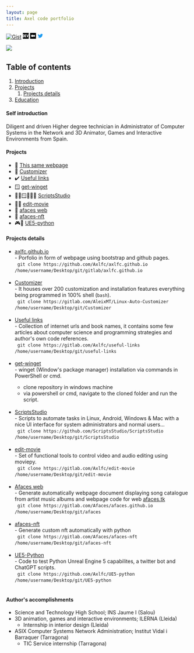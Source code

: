 ```yaml
---
layout: page
title: Axel code portfolio
---
```


[![Gist](https://img.shields.io/badge/gist.github-100000?style=for-the-badge&logo=github&logoColor=white)](https://gist.github.com/Axlfc) [![DEV.to](assets/images/icon/devto.png)](https://dev.to/axlfc) [![Medium](assets/images/icon/medium.png)](https://medium.com/@axelfernandezcurros) [![Twitter](assets/images/icon/twitter.png)](https://twitter.com/axelcurros)



<a href="https://hits.seeyoufarm.com"><img src="https://hits.seeyoufarm.com/api/count/incr/badge.svg?url=https%3A%2F%2Fafaces.tk&count_bg=%2379C83D&title_bg=%23555555&icon=postwoman.svg&icon_color=%23E7E7E7&title=hits&edge_flat=false"/></a>

## Table of contents
1. [Introduction](#introduction)
2. [Projects](#projects)
    1. [Projects details](#projectsdetails)
3. [Education](#education)

#### Self introduction <a name="introduction"></a>
Diligent and driven Higher degree technician in Administrator of Computer Systems in the Network and 3D Animator, Games and Interactive Environments from Spain.

#### Projects <a name="projects"></a>

-   🚧  [This same webpage](#GithubWebpage)
-   🚧  [Customizer](#Customizer)
-   ✔️  [Useful links](#UsefulLinks)
-   🪟  [get-winget](#GetWinget)
-   🐧🤖🪟🚧🎯🐍  [ScriptsStudio](#ScriptsStudio)
-   🐧🐍  [edit-movie](#EditMovie)
-   🎼  [afaces web](#Afaces)
-   🎼  [afaces-nft](#AfacesNft)
-   🎮🐍  [UE5-python](#UE5Python)




#### Projects details <a name="projectsdetails"></a>
<ul>
<li><a href="https://github.com/Axlfc/axlfc.github.io" target="_blank" name="GithubWebpage">axlfc.github.io</a></li>
- Porfolio in form of webpage using bootstrap and github pages.
  <br/>
  <code> git clone https://github.com/Axlfc/axlfc.github.io /home/username/Desktop/git/gitlab/axlfc.github.io </code>  
<br/><br/> 
<li><a href="https://github.com/AleixMT/Linux-Auto-Customizer" target="_blank" name="Customizer">Customizer</a></li>
- It houses over 200 customization and installation features everything being programmed in 100% shell (<code>bash</code>).
  <br/>
  <code> git clone https://gitlab.com/AleixMT/Linux-Auto-Customizer /home/username/Desktop/git/Customizer </code>
<br/><br/>
<li><a href="https://github.com/Axlfc/useful-links" target="_blank" name="UsefulLinks">Useful links</a></li>
- Collection of internet urls and book names, it contains some few articles about computer science and programming strategies and author's own code references.
  <br/>
  <code> git clone https://gitlab.com/Axlfc/useful-links /home/username/Desktop/git/useful-links </code>
<br/><br/> 
<li><a href="https://github.com/Axlfc/get-winget" target="_blank" name="GetWinget">get-winget</a></li>
- winget (Window's package manager) installation via commands in PowerShell or cmd.

- clone repository in windows machine
- via powershell or cmd, navigate to the cloned folder and run the script.
<br/><br/> 

<li><a href="https://github.com/ScriptsStudio/ScriptsStudio" target="_blank" name="ScriptsStudio">ScriptsStudio</a></li>
- Scripts to automate tasks in Linux, Android, Windows & Mac with a nice UI interface for system administrators and normal users...
  <br/>
   <code> git clone https://github.com/ScriptsStudio/ScriptsStudio /home/username/Desktop/git/ScriptsStudio </code>
<br/><br/> 
<li><a href="https://github.com/Axlfc/edit-movie" target="_blank" name="EditMovie">edit-movie</a></li>
- Set of functional tools to control video and audio editing using moviepy.
<br/>
  <code> git clone https://gitlab.com/Axlfc/edit-movie /home/username/Desktop/git/edit-movie </code>
<br/><br/> 

<li><a href="https://github.com/Afaces/afaces.github.io" target="_blank" name="Afaces">Afaces web</a></li>
- Generate automatically webpage document displaying song catalogue from artist music albums and webpage code for web <a href="https://afaces.tk" target="_blank" name="afaces.tk">afaces.tk</a>
<br/>
  <code> git clone https://gitlab.com/Afaces/afaces.github.io /home/username/Desktop/git/afaces </code>
<br/><br/> 

<li><a href="https://github.com/Afaces/afaces-nft" target="_blank" name="AfacesNft">afaces-nft</a></li>
- Generate custom nft automatically with python
<br/>
  <code> git clone https://gitlab.com/Afaces/afaces-nft /home/username/Desktop/git/afaces-nft </code>
<br/><br/> 
    
<li><a href="https://github.com/Axlfc/UE5-python" target="_blank" name="UE5Python">UE5-Python</a></li>
- Code to test Python Unreal Engine 5 capabilites, a twitter bot and ChatGPT scripts.
<br/>
  <code> git clone https://github.com/Axlfc/UE5-python /home/username/Desktop/git/UE5-python </code>
<br/><br/> 
</ul>

#### Author's accomplishments <a name="education"></a>

- Science and Technology High School; INS Jaume I (Salou)
- 3D animation, games and interactive environments; ILERNA (Lleida)
  - Internship in interior design (Lleida)
- ASIX Computer Systems Network Administration; Institut Vidal i Barraquer (Tarragona)
  - TIC Service internship (Tarragona)
